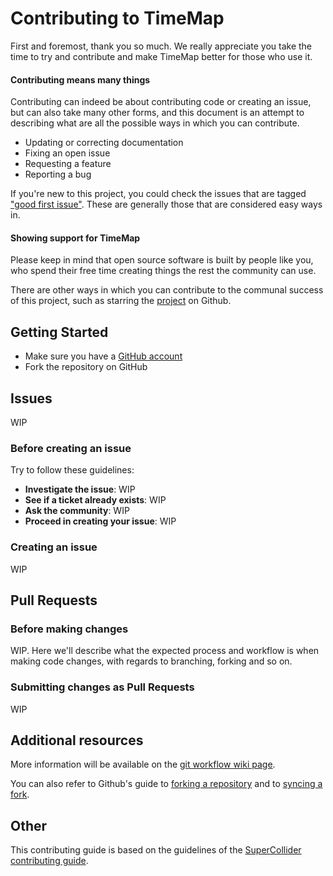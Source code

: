 # Contributing to TimeMap

First and foremost, thank you so much. We really appreciate you take the time to try and contribute and make TimeMap better for those who use it.

#### Contributing means many things

Contributing can indeed be about contributing code or creating an issue, but can also take many other forms, and this document is an attempt to describing what are all the possible ways in which you can contribute.

- Updating or correcting documentation
- Fixing an open issue
- Requesting a feature
- Reporting a bug

If you're new to this project, you could check the issues that are tagged ["good first issue"](https://github.com/forensic-architecture/timemap/issues?q=is%3Aopen+is%3Aissue+label%3A%22good+first+issue%22). These are generally those that are considered easy ways in.

#### Showing support for TimeMap

Please keep in mind that open source software is built by people like you, who spend their free time creating things the rest the community can use.

There are other ways in which you can contribute to the communal success of this project, such as starring the [project](https://github.com/forensic-architecture/timemap) on Github.

## Getting Started

- Make sure you have a [GitHub account](https://github.com/signup/free)
- Fork the repository on GitHub

## Issues

WIP

### Before creating an issue

Try to follow these guidelines:

- **Investigate the issue**: WIP
- **See if a ticket already exists**: WIP
- **Ask the community**: WIP
- **Proceed in creating your issue**: WIP

### Creating an issue

WIP

## Pull Requests

### Before making changes

WIP. Here we'll describe what the expected process and workflow is when making code changes, with regards to branching, forking and so on.

### Submitting changes as Pull Requests

WIP

## Additional resources

More information will be available on the [git workflow wiki page](https://github.com/forensic-architecture/timemap/wiki).

You can also refer to Github's guide to [forking a repository](https://help.github.com/articles/fork-a-repo/) and to [syncing a fork](https://help.github.com/articles/syncing-a-fork/).

## Other

This contributing guide is based on the guidelines of the [SuperCollider contributing guide](https://raw.githubusercontent.com/supercollider/supercollider/develop/CONTRIBUTING.md).
